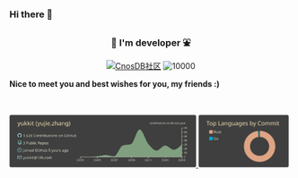 ### Hi there 👋

<!--
**yukkit/yukkit** is a ✨ _special_ ✨ repository because its `README.md` (this file) appears on your GitHub profile.

Here are some ideas to get you started:


-->

<h3 align="center">🌲 I'm developer ⛲️  </h3>

<p align="middle">
  <a href="https://github.com/cnosdb" target="_blank">
  <img src="https://github.com/cnosdb/cnosdb/blob/main/docs/source/_static/img/cnosdb_logo_white.svg?&style=flat-square" style="width: 70px;object-fit:contain" alt="CnosDB社区"></a>
   <img src="https://komarev.com/ghpvc/?username=yukkit" alt="10000" />
</p>
  <!--
<a href="https://www.zhihu.com/people/iSunface/columns">
   <img src="https://github.com/sunface/sunface/blob/master/assets/ferris.gif" align="right"  width="25%" />
</a>
<a href="https://github.com/sunface/rust-course">
   <img src="https://github.com/sunface/sunface/blob/master/assets/ferris.gif" align="right" width="25%"/>
</a>
-->

**Nice to meet you and best wishes for you, my friends :)**


<h2></h2>

<br />


  <a href="https://github.com/yukkit" target="_blank">
  <img style="width: 66%;object-fit:contain" style="display: inline-block;" src="https://raw.githubusercontent.com/yukkit/yukkit/main/profile-summary-card-output/zenburn/0-profile-details.svg">

  <img style="width: 32%;object-fit:contain" style="display: inline-block;" src="https://raw.githubusercontent.com/yukkit/yukkit/main/profile-summary-card-output/zenburn/2-most-commit-language.svg"/>
  </a>
